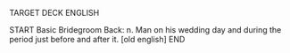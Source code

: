 TARGET DECK
ENGLISH

START
Basic
Bridegroom
Back: n. Man on his wedding day and during the period just before and after it. [old english]
END
